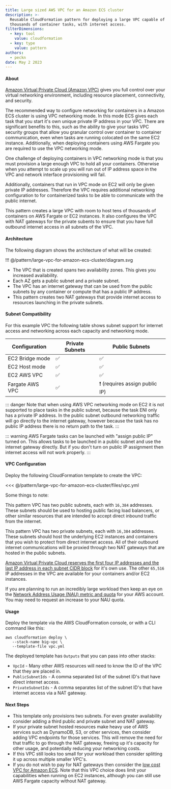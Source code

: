 ```yaml
---
title: Large sized AWS VPC for an Amazon ECS cluster
description: >-
  Reusable CloudFormation pattern for deploying a large VPC capable of hosting
  thousands of container tasks, with internet access.
filterDimensions:
  - key: tool
    value: cloudformation
  - key: type
    value: pattern
authors:
  - peckn
date: May 2 2023
---
```


#### About

[Amazon Virtual Private Cloud (Amazon VPC)](https://aws.amazon.com/vpc/) gives you full control over your virtual networking environment, including resource placement, connectivity, and security.

The recommended way to configure networking for containers in a Amazon ECS cluster is using VPC networking mode. In this mode ECS gives each task that you start it's own unique private IP address in your VPC. There are significant benefits to this, such as the ability to give your tasks VPC security groups that allow you granular control over container to container communication, even when tasks are running colocated on the same EC2 instance. Additionally, when deploying containers using AWS Fargate you are required to use the VPC networking mode.

One challenge of deploying containers in VPC networking mode is that you must provision a large enough VPC to hold all your containers. Otherwise when you attempt to scale up you will run out of IP address space in the VPC and network interface provisioning will fail.

Additionally, containers that run in VPC mode on EC2 will only be given private IP addresses. Therefore the VPC requires additional networking configuration to for containerized tasks to be able to communicate with the public internet.

This pattern creates a large VPC with room to host tens of thousands of containers on AWS Fargate or EC2 instances. It also configures the VPC with NAT gateways for the private subents to ensure that you have full outbound internet access in all subnets of the VPC.

#### Architecture

The following diagram shows the architecture of what will be created:

!!! @/pattern/large-vpc-for-amazon-ecs-cluster/diagram.svg

* The VPC that is created spans two availability zones. This gives you increased availability.
* Each AZ gets a public subnet and a private subnet.
* The VPC has an internet gateway that can be used from the public subnets by any container or compute that has a public IP address.
* This pattern creates two NAT gateways that provide internet access to resources launching in the private subnets.

#### Subnet Compatibility

For this example VPC the following table shows subnet support for internet access and networking across each capacity and networking mode.

| Configuration |     Private Subnets      |  Public Subnets    |
| ---------------- | ------------------------ | ------------------ |
| EC2 Bridge mode  | ✅      | ✅  |
| EC2 Host mode  | ✅       | ✅  |
| EC2 AWS VPC | ✅        | ✅   |
| Fargate AWS VPC | ✅  | ❗ (requires assign public IP) |

::: danger
Note that when using AWS VPC networking mode on EC2 it is not supported to place tasks in the public subnet, because the task ENI only has a private IP address. In the public subnet outbound networking traffic will go directly to the internet gateway, however because the task has no public IP address there is no return path to the task.
:::

::: warning
AWS Fargate tasks can be launched with "assign public IP" turned on. This allows tasks to be launched in a public subnet and use the internet gateway directly. But if you don't turn on public IP assignment then internet access will not work properly.
:::

#### VPC Configuration

Deploy the following CloudFormation template to create the VPC:

<<< @/pattern/large-vpc-for-amazon-ecs-cluster/files/vpc.yml

Some things to note:

This pattern VPC has two public subnets, each with `16,384` addresses. These subnets should be used to hosting public facing load balancers, or other similar resources that are intended to accept direct inbound traffic from the internet.

This pattern VPC has two private subnets, each with `16,384` addresses. These subnets should host the underlying EC2 instances and containers that you wish to protect from direct internet access. All of their outbound internet communications will be proxied through two NAT gateways that are hosted in the public subnets.

[Amazon Virtual Private Cloud reserves the first four IP addresses and the last IP address in each subnet CIDR block](https://docs.aws.amazon.com/vpc/latest/userguide/subnet-sizing.html) for it's own use. The other `65,516` IP addresses in the VPC are available for your containers and/or EC2 instances.

If you are planning to run an incredibly large workload then keep an eye on the [Network Address Usage (NAU) metric and quota](https://docs.aws.amazon.com/vpc/latest/userguide/network-address-usage.html) for your AWS account. You may need to request an increase to your NAU quota.

#### Usage

Deploy the template via the AWS CloudFormation console, or with a CLI command like this:

```shell
aws cloudformation deploy \
   --stack-name big-vpc \
   --template-file vpc.yml
```

The deployed template has `Outputs` that you can pass into other stacks:

- `VpcId` - Many other AWS resources will need to know the ID of the VPC that they are placed in.
- `PublicSubnetIds` - A comma separated list of the subnet ID's that have direct internet access.
- `PrivateSubnetIds` - A comma separates list of the subnet ID's that have internet access via a NAT gateway.

#### Next Steps

- This template only provisions two subnets. For even greater availability consider adding a third public and private subnet and NAT gateway.
- If your private subnet hosted resources make heavy use of AWS services such as DynamoDB, S3, or other services, then consider adding VPC endpoints for those services. This will remove the need for that traffic to go through the NAT gateway, freeing up it's capacity for other usage, and potentially reducing your networking costs.
- If this VPC still looks too small for your workload then consider splitting it up across multiple smaller VPC's.
- If you do not wish to pay for NAT gateways then consider the [low cost VPC for Amazon ECS](/low-cost-vpc-amazon-ecs-cluster). Note that this VPC choice does limit your capabilities when running on EC2 instances, although you can still use AWS Fargate capacity without NAT gateway.
